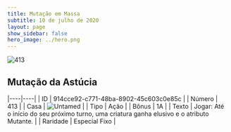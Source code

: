 ```yaml
---
title: Mutação em Massa
subtitle: 10 de julho de 2020
layout: page
show_sidebar: false
hero_image: ../hero.png
---
```


![413](https://cdn.keyforgegame.com/media/card_front/pt/479_413_RPH55X5R57F3_pt.png)

## Mutação da Astúcia

|----|----|
| ID | 914cce92-c771-48ba-8902-45c603c0e85c |
| Número | 413 |
| Casa | ![Untamed](https://archonarcana.com/images/thumb/b/bd/Untamed.png/22px-Untamed.png "Indomados") |
| Tipo | Ação |
| Bônus | 1A |
| Texto | Jogar: Até o início do seu próximo turno, uma criatura ganha elusivo e  o atributo Mutante. |
| Raridade | Especial Fixo |
